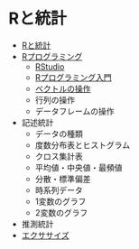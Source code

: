 # Rと統計

* [Rと統計](01.md)
* [Rプログラミング](02.md)
    - [RStudio](03.md)
    - [Rプログラミング入門](04.md)
    - [ベクトルの操作](05.md)
    - 行列の操作
    - データフレームの操作
* 記述統計
    - データの種類
    - 度数分布表とヒストグラム
    - クロス集計表
    - 平均値・中央値・最頻値
    - 分散・標準偏差
    - 時系列データ
    - 1変数のグラフ
    - 2変数のグラフ
* 推測統計
* [エクササイズ](ex/)
